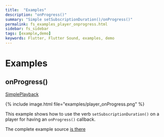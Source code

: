 ```yaml
---
title:  "Examples"
description: "onProgress()"
summary: "Simple setSubscriptionDuration()/onProgress()"
permalink: fs_examples_player_onprogress.html
sidebar: fs_sidebar
tags: [example,demo]
keywords: Flutter, Flutter Sound, examples, demo
---
```

# Examples


## onProgress()

[SimplePlayback](https://github.com/dooboolab/flutter_sound/blob/master/flutter_sound/example/lib/player_onProgress/player_onProgress.dart)

{% include image.html file="examples/player_onProgress.png" %}

This example shows how to use the verb `setSubscriptionDuration()` on a player for having an `onProgress()` callback.


The complete example source [is there](https://github.com/dooboolab/flutter_sound/blob/master/flutter_sound/example/lib/player_onProgress/player_onProgress.dart)
